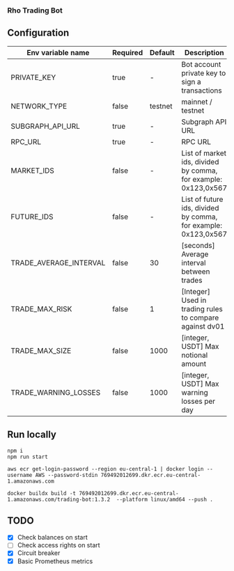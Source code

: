 ### Rho Trading Bot

## Configuration
| Env variable name      | Required | Default                  | Description                                                    |                                                                                                                                                                                                                                                                                                                                                                                                                                                
|------------------------|----------|--------------------------|----------------------------------------------------------------|
| PRIVATE_KEY            | true     | -                        | Bot account private key to sign a transactions                 |
| NETWORK_TYPE           | false    | testnet                  | mainnet / testnet                                              |
| SUBGRAPH_API_URL       | true     | -                        | Subgraph API URL                                               |
| RPC_URL                | true     | -                        | RPC URL                                                        |
| MARKET_IDS             | false    | -                        | List of market ids, divided by comma, for example: 0x123,0x567 |
| FUTURE_IDS             | false    | -                        | List of future ids, divided by comma, for example: 0x123,0x567 |
| TRADE_AVERAGE_INTERVAL | false    | 30                       | [seconds] Average interval between trades                      |
| TRADE_MAX_RISK         | false    | 1                        | [Integer] Used in trading rules to compare against dv01        |
| TRADE_MAX_SIZE         | false    | 1000                     | [integer, USDT] Max notional amount                            |
| TRADE_WARNING_LOSSES   | false    | 1000                     | [integer, USDT] Max warning losses per day                     |

## Run locally
```
npm i
npm run start
```

```shell
aws ecr get-login-password --region eu-central-1 | docker login --username AWS --password-stdin 769492012699.dkr.ecr.eu-central-1.amazonaws.com

docker buildx build -t 769492012699.dkr.ecr.eu-central-1.amazonaws.com/trading-bot:1.3.2  --platform linux/amd64 --push .
```

## TODO
- [x] Check balances on start
- [ ] Check access rights on start
- [x] Circuit breaker
- [x] Basic Prometheus metrics
